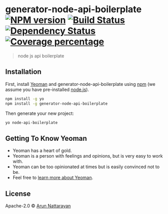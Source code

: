 # generator-node-api-boilerplate [![NPM version][npm-image]][npm-url] [![Build Status][travis-image]][travis-url] [![Dependency Status][daviddm-image]][daviddm-url] [![Coverage percentage][coveralls-image]][coveralls-url]
> node js api boilerplate

## Installation

First, install [Yeoman](http://yeoman.io) and generator-node-api-boilerplate using [npm](https://www.npmjs.com/) (we assume you have pre-installed [node.js](https://nodejs.org/)).

```bash
npm install -g yo
npm install -g generator-node-api-boilerplate
```

Then generate your new project:

```bash
yo node-api-boilerplate
```

## Getting To Know Yeoman

 * Yeoman has a heart of gold.
 * Yeoman is a person with feelings and opinions, but is very easy to work with.
 * Yeoman can be too opinionated at times but is easily convinced not to be.
 * Feel free to [learn more about Yeoman](http://yeoman.io/).

## License

Apache-2.0 © [Arun Nattarayan]()


[npm-image]: https://badge.fury.io/js/generator-node-api-boilerplate.svg
[npm-url]: https://npmjs.org/package/generator-node-api-boilerplate
[travis-image]: https://travis-ci.org/arunnattarayan/generator-node-api-boilerplate.svg?branch=master
[travis-url]: https://travis-ci.org/arunnattarayan/generator-node-api-boilerplate
[daviddm-image]: https://david-dm.org/arunnattarayan/generator-node-api-boilerplate.svg?theme=shields.io
[daviddm-url]: https://david-dm.org/arunnattarayan/generator-node-api-boilerplate
[coveralls-image]: https://coveralls.io/repos/arunnattarayan/generator-node-api-boilerplate/badge.svg
[coveralls-url]: https://coveralls.io/r/arunnattarayan/generator-node-api-boilerplate
